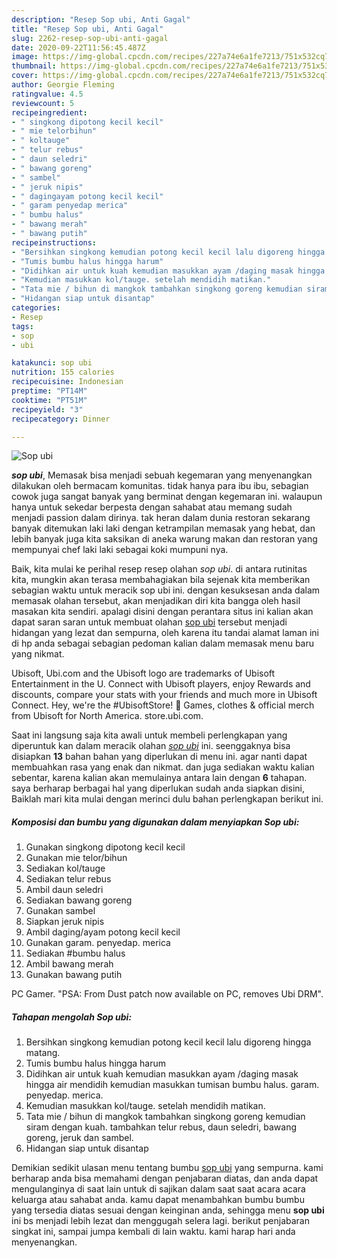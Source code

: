 ```yaml
---
description: "Resep Sop ubi, Anti Gagal"
title: "Resep Sop ubi, Anti Gagal"
slug: 2262-resep-sop-ubi-anti-gagal
date: 2020-09-22T11:56:45.487Z
image: https://img-global.cpcdn.com/recipes/227a74e6a1fe7213/751x532cq70/sop-ubi-foto-resep-utama.jpg
thumbnail: https://img-global.cpcdn.com/recipes/227a74e6a1fe7213/751x532cq70/sop-ubi-foto-resep-utama.jpg
cover: https://img-global.cpcdn.com/recipes/227a74e6a1fe7213/751x532cq70/sop-ubi-foto-resep-utama.jpg
author: Georgie Fleming
ratingvalue: 4.5
reviewcount: 5
recipeingredient:
- " singkong dipotong kecil kecil"
- " mie telorbihun"
- " koltauge"
- " telur rebus"
- " daun seledri"
- " bawang goreng"
- " sambel"
- " jeruk nipis"
- " dagingayam potong kecil kecil"
- " garam penyedap merica"
- " bumbu halus"
- " bawang merah"
- " bawang putih"
recipeinstructions:
- "Bersihkan singkong kemudian potong kecil kecil lalu digoreng hingga matang."
- "Tumis bumbu halus hingga harum"
- "Didihkan air untuk kuah kemudian masukkan ayam /daging masak hingga air mendidih kemudian masukkan tumisan bumbu halus. garam. penyedap. merica."
- "Kemudian masukkan kol/tauge. setelah mendidih matikan."
- "Tata mie / bihun di mangkok tambahkan singkong goreng kemudian siram dengan kuah. tambahkan telur rebus, daun seledri, bawang goreng, jeruk dan sambel."
- "Hidangan siap untuk disantap"
categories:
- Resep
tags:
- sop
- ubi

katakunci: sop ubi 
nutrition: 155 calories
recipecuisine: Indonesian
preptime: "PT14M"
cooktime: "PT51M"
recipeyield: "3"
recipecategory: Dinner

---
```



![Sop ubi](https://img-global.cpcdn.com/recipes/227a74e6a1fe7213/751x532cq70/sop-ubi-foto-resep-utama.jpg)

<b><i>sop ubi</i></b>, Memasak bisa menjadi sebuah kegemaran yang menyenangkan dilakukan oleh bermacam komunitas. tidak hanya para ibu ibu, sebagian cowok juga sangat banyak yang berminat dengan kegemaran ini. walaupun hanya untuk sekedar berpesta dengan sahabat atau memang sudah menjadi passion dalam dirinya. tak heran dalam dunia restoran sekarang banyak ditemukan laki laki dengan ketrampilan memasak yang hebat, dan lebih banyak juga kita saksikan di aneka warung makan dan restoran yang mempunyai chef laki laki sebagai koki mumpuni nya.

Baik, kita mulai ke perihal resep resep olahan <i>sop ubi</i>. di antara rutinitas kita, mungkin akan terasa membahagiakan bila sejenak kita memberikan sebagian waktu untuk meracik sop ubi ini. dengan kesuksesan anda dalam memasak olahan tersebut, akan menjadikan diri kita bangga oleh hasil masakan kita sendiri. apalagi disini dengan perantara situs ini kalian akan dapat saran saran untuk membuat olahan <u>sop ubi</u> tersebut menjadi hidangan yang lezat dan sempurna, oleh karena itu tandai alamat laman ini di hp anda sebagai sebagian pedoman kalian dalam memasak menu baru yang nikmat.

Ubisoft, Ubi.com and the Ubisoft logo are trademarks of Ubisoft Entertainment in the U. Connect with Ubisoft players, enjoy Rewards and discounts, compare your stats with your friends and much more in Ubisoft Connect. Hey, we&#39;re the #UbisoftStore! 👋 Games, clothes &amp; official merch from Ubisoft for North America. store.ubi.com.


Saat ini langsung saja kita awali untuk membeli perlengkapan yang diperuntuk kan dalam meracik olahan <u><i>sop ubi</i></u> ini. seenggaknya bisa disiapkan <b>13</b> bahan bahan yang diperlukan di menu ini. agar nanti dapat membuahkan rasa yang enak dan nikmat. dan juga sediakan waktu kalian sebentar, karena kalian akan memulainya antara lain dengan <b>6</b> tahapan. saya berharap berbagai hal yang diperlukan sudah anda siapkan disini, Baiklah mari kita mulai dengan merinci dulu bahan perlengkapan berikut ini.

<!--inarticleads1-->

##### Komposisi dan bumbu yang digunakan dalam menyiapkan Sop ubi:

1. Gunakan  singkong dipotong kecil kecil
1. Gunakan  mie telor/bihun
1. Sediakan  kol/tauge
1. Sediakan  telur rebus
1. Ambil  daun seledri
1. Sediakan  bawang goreng
1. Gunakan  sambel
1. Siapkan  jeruk nipis
1. Ambil  daging/ayam potong kecil kecil
1. Gunakan  garam. penyedap. merica
1. Sediakan  #bumbu halus
1. Ambil  bawang merah
1. Gunakan  bawang putih


PC Gamer. &#34;PSA: From Dust patch now available on PC, removes Ubi DRM&#34;. 

<!--inarticleads2-->

##### Tahapan mengolah Sop ubi:

1. Bersihkan singkong kemudian potong kecil kecil lalu digoreng hingga matang.
1. Tumis bumbu halus hingga harum
1. Didihkan air untuk kuah kemudian masukkan ayam /daging masak hingga air mendidih kemudian masukkan tumisan bumbu halus. garam. penyedap. merica.
1. Kemudian masukkan kol/tauge. setelah mendidih matikan.
1. Tata mie / bihun di mangkok tambahkan singkong goreng kemudian siram dengan kuah. tambahkan telur rebus, daun seledri, bawang goreng, jeruk dan sambel.
1. Hidangan siap untuk disantap




Demikian sedikit ulasan menu tentang bumbu <u>sop ubi</u> yang sempurna. kami berharap anda bisa memahami dengan penjabaran diatas, dan anda dapat mengulanginya di saat lain untuk di sajikan dalam saat saat acara acara keluarga atau sahabat anda. kamu dapat menambahkan bumbu bumbu yang tersedia diatas sesuai dengan keinginan anda, sehingga menu <b>sop ubi</b> ini bs menjadi lebih lezat dan menggugah selera lagi. berikut penjabaran singkat ini, sampai jumpa kembali di lain waktu. kami harap hari anda menyenangkan.
